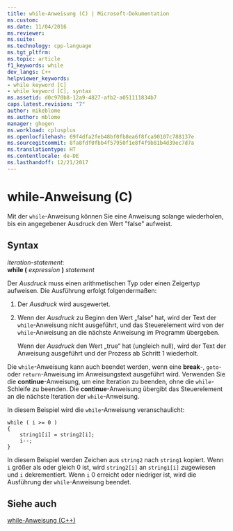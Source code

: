 ```yaml
---
title: while-Anweisung (C) | Microsoft-Dokumentation
ms.custom: 
ms.date: 11/04/2016
ms.reviewer: 
ms.suite: 
ms.technology: cpp-language
ms.tgt_pltfrm: 
ms.topic: article
f1_keywords: while
dev_langs: C++
helpviewer_keywords:
- while keyword [C]
- while keyword [C], syntax
ms.assetid: d0c970b8-12a9-4827-afb2-a051111834b7
caps.latest.revision: "7"
author: mikeblome
ms.author: mblome
manager: ghogen
ms.workload: cplusplus
ms.openlocfilehash: 69f4dfa2feb48bf0fb8ea6f8fca90107c788137e
ms.sourcegitcommit: 8fa8fdf0fbb4f57950f1e8f4f9b81b4d39ec7d7a
ms.translationtype: HT
ms.contentlocale: de-DE
ms.lasthandoff: 12/21/2017
---
```

# <a name="while-statement-c"></a>while-Anweisung (C)
Mit der `while`-Anweisung können Sie eine Anweisung solange wiederholen, bis ein angegebener Ausdruck den Wert "false" aufweist.  
  
## <a name="syntax"></a>Syntax  
 *iteration-statement*:  
 **while (**  *expression*  **)**  *statement*  
  
 Der *Ausdruck* muss einen arithmetischen Typ oder einen Zeigertyp aufweisen. Die Ausführung erfolgt folgendermaßen:  
  
1.  Der *Ausdruck* wird ausgewertet.  
  
2.  Wenn der *Ausdruck* zu Beginn den Wert „false“ hat, wird der Text der `while`-Anweisung nicht ausgeführt, und das Steuerelement wird von der `while`-Anweisung an die nächste Anweisung im Programm übergeben.  
  
     Wenn der *Ausdruck* den Wert „true“ hat (ungleich null), wird der Text der Anweisung ausgeführt und der Prozess ab Schritt 1 wiederholt.  
  
 Die `while`-Anweisung kann auch beendet werden, wenn eine **break**-, `goto`- oder `return`-Anweisung im Anweisungstext ausgeführt wird. Verwenden Sie die **continue**-Anweisung, um eine Iteration zu beenden, ohne die `while`-Schleife zu beenden. Die **continue**-Anweisung übergibt das Steuerelement an die nächste Iteration der `while`-Anweisung.  
  
 In diesem Beispiel wird die `while`-Anweisung veranschaulicht:  
  
```  
while ( i >= 0 )   
{  
    string1[i] = string2[i];  
    i--;  
}  
```  
  
 In diesem Beispiel werden Zeichen aus `string2` nach `string1` kopiert. Wenn `i` größer als oder gleich 0 ist, wird `string2[i]` an `string1[i]` zugewiesen und `i` dekrementiert. Wenn `i` 0 erreicht oder niedriger ist, wird die Ausführung der `while`-Anweisung beendet.  
  
## <a name="see-also"></a>Siehe auch  
 [while-Anweisung (C++)](../cpp/while-statement-cpp.md)